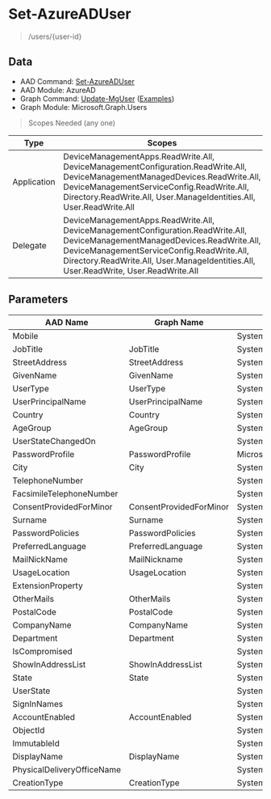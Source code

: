 # Set-AzureADUser

> /users/{user-id}

## Data

+ AAD Command: [Set-AzureADUser](https://docs.microsoft.com/en-us/powershell/module/AzureAD/Set-AzureADUser)
+ AAD Module: AzureAD
+ Graph Command: [Update-MgUser](https://docs.microsoft.com/en-us/powershell/module/Microsoft.Graph.Users/Update-MgUser) ([Examples](https://github.com/orgs/msgraph/discussions?discussions_q=Update-MgUser))
+ Graph Module: Microsoft.Graph.Users

> Scopes Needed (any one)

|Type|Scopes|
|---|---|
|Application|DeviceManagementApps.ReadWrite.All, DeviceManagementConfiguration.ReadWrite.All, DeviceManagementManagedDevices.ReadWrite.All, DeviceManagementServiceConfig.ReadWrite.All, Directory.ReadWrite.All, User.ManageIdentities.All, User.ReadWrite.All|
|Delegate|DeviceManagementApps.ReadWrite.All, DeviceManagementConfiguration.ReadWrite.All, DeviceManagementManagedDevices.ReadWrite.All, DeviceManagementServiceConfig.ReadWrite.All, Directory.ReadWrite.All, User.ManageIdentities.All, User.ReadWrite, User.ReadWrite.All|

## Parameters

|AAD Name|Graph Name|AAD Type|Graph Type|Infos|
|---|---|---|---|---|
|Mobile||System.String|||
|JobTitle|JobTitle|System.String|System.String||
|StreetAddress|StreetAddress|System.String|System.String||
|GivenName|GivenName|System.String|System.String||
|UserType|UserType|System.String|System.String||
|UserPrincipalName|UserPrincipalName|System.String|System.String||
|Country|Country|System.String|System.String||
|AgeGroup|AgeGroup|System.String|System.String||
|UserStateChangedOn||System.String|||
|PasswordProfile|PasswordProfile|Microsoft.Open.AzureAD.Model.PasswordProfile|Microsoft.Graph.PowerShell.Models.IMicrosoftGraphPasswordProfile||
|City|City|System.String|System.String||
|TelephoneNumber||System.String|||
|FacsimileTelephoneNumber||System.String|||
|ConsentProvidedForMinor|ConsentProvidedForMinor|System.String|System.String||
|Surname|Surname|System.String|System.String||
|PasswordPolicies|PasswordPolicies|System.String|System.String||
|PreferredLanguage|PreferredLanguage|System.String|System.String||
|MailNickName|MailNickname|System.String|System.String||
|UsageLocation|UsageLocation|System.String|System.String||
|ExtensionProperty||System.Collections.Generic.Dictionary`2[[System.String|||
|OtherMails|OtherMails|System.Collections.Generic.List/System.String|System.String[]||
|PostalCode|PostalCode|System.String|System.String||
|CompanyName|CompanyName|System.String|System.String||
|Department|Department|System.String|System.String||
|IsCompromised||System.Nullable/System.Boolean|||
|ShowInAddressList|ShowInAddressList|System.Nullable/System.Boolean|System.Management.Automation.SwitchParameter||
|State|State|System.String|System.String||
|UserState||System.String|||
|SignInNames||System.Collections.Generic.List/Microsoft.Open.AzureAD.Model.SignInName|||
|AccountEnabled|AccountEnabled|System.Nullable/System.Boolean|System.Management.Automation.SwitchParameter||
|ObjectId||System.String|||
|ImmutableId||System.String|||
|DisplayName|DisplayName|System.String|System.String||
|PhysicalDeliveryOfficeName||System.String|||
|CreationType|CreationType|System.String|System.String||

